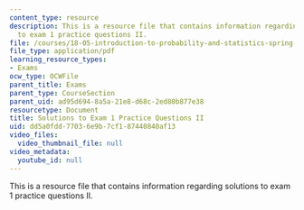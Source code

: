 ```yaml
---
content_type: resource
description: This is a resource file that contains information regarding solutions
  to exam 1 practice questions II.
file: /courses/18-05-introduction-to-probability-and-statistics-spring-2014/dd5a0fdd77036e9b7cf187440840af13_MIT18_05S14_Prac_Exa1b_Sol.pdf
file_type: application/pdf
learning_resource_types:
- Exams
ocw_type: OCWFile
parent_title: Exams
parent_type: CourseSection
parent_uid: ad95d694-8a5a-21e8-d68c-2ed80b877e38
resourcetype: Document
title: Solutions to Exam 1 Practice Questions II
uid: dd5a0fdd-7703-6e9b-7cf1-87440840af13
video_files:
  video_thumbnail_file: null
video_metadata:
  youtube_id: null
---
```

This is a resource file that contains information regarding solutions to exam 1 practice questions II.

